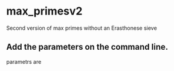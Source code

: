 # max_primesv2
Second version of max primes without an Erasthonese sieve

## Add the parameters on the command line.
parametrs are
